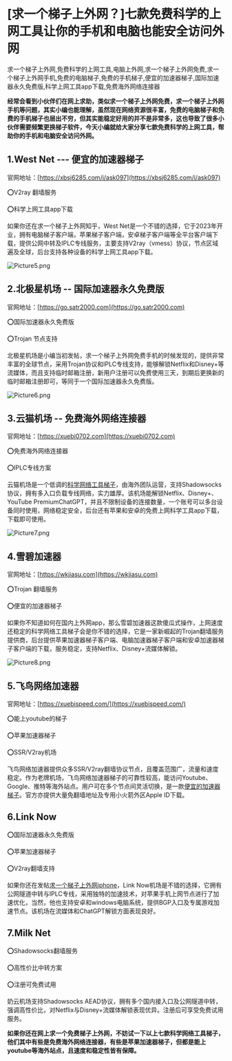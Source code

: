 # [求一个梯子上外网？]七款免费科学的上网工具让你的手机和电脑也能安全访问外网
求一个梯子上外网,免费科学的上网工具,电脑上外网,求一个梯子上外网免费,求一个梯子上外网手机,免费的电脑梯子,免费的手机梯子,便宜的加速器梯子,国际加速器永久免费版,科学上网工具app下载,免费海外网络连接器

**经常会看到小伙伴们在网上求助，类似求一个梯子上外网免费，求一个梯子上外网手机等问题，其实小编也能理解，虽然现在网络资源很丰富，免费的电脑梯子和免费的手机梯子也层出不穷，但其实能稳定好用的并不是非常多，这也导致了很多小伙伴需要频繁更换梯子软件，今天小编就给大家分享七款免费科学的上网工具，帮助你的手机和电脑安全访问外网。**

## 1.West Net --- 便宜的加速器梯子
官网地址：[https://xbsj6285.com/i/ask097](https://xbsj6285.com/i/ask097)

⭕V2ray 翻墙服务

⭕科学上网工具app下载

如果你还在求一个梯子上外网知乎，West Net是一个不错的选择，它于2023年开业，拥有电脑梯子客户端，苹果梯子客户端，安卓梯子客户端等全平台客户端下载，提供公网中转及IPLC专线服务，主要支持V2ray（vmess）协议，节点区域遍及全球，后台支持各种设备的科学上网工具app下载。

![Picture5.png](https://p.inari.site/usr/795/67455e5112ae0.png)
## 2.北极星机场 -- 国际加速器永久免费版
官网地址：[https://go.satr2000.com](https://go.satr2000.com)

⭕国际加速器永久免费版

⭕Trojan 节点支持

北极星机场是小编当初发帖，求一个梯子上外网免费手机的时候发现的，提供非常丰富的全球节点，采用Trojan协议和IPLC专线支持，能够解锁Netflix和Disney+等流媒体，而且支持临时邮箱注册，新用户注册可以免费使用三天，到期后更换新的临时邮箱注册即可，等同于一个国际加速器永久免费版。

![Picture6.png](https://p.inari.site/usr/795/67455e51124af.png)
## 3.云猫机场 -- 免费海外网络连接器
官网地址：[https://xuebi0702.com](https://xuebi0702.com)

⭕免费海外网络连接器

⭕IPLC专线方案

云猫机场是一个低调的[科学网络工具梯子](https://github.com/wallmama/best-vpn-china/issues/3)，由海外团队运营，支持Shadowsocks协议，拥有多入口负载专线网络，实力雄厚。该机场能解锁Netflix、Disney+、YouTube PremiumChatGPT，并且不限制设备的连接数量，一个账号可以多台设备同时使用，网络稳定安全，后台还有苹果和安卓的免费上网科学工具app下载，下载即可使用。

![Picture7.png](https://p.inari.site/usr/795/67455e51c136c.png)
## 4.雪碧加速器
官网地址：[https://wkjiasu.com](https://wkjiasu.com)

⭕Trojan 翻墙服务

⭕便宜的加速器梯子

如果你不知道如何在国内上外网app，那么雪碧加速器这款傻瓜式操作，上网速度还稳定的科学网络工具梯子会是你不错的选择，它是一家新崛起的Trojan翻墙服务提供商，后台提供苹果加速器梯子客户端、电脑加速器梯子客户端和安卓加速器梯子客户端的下载，服务稳定，支持Netflix、Disney+流媒体解锁。

![Picture8.png](https://p.inari.site/usr/795/67455e51f2df8.png)
## 5.飞鸟网络加速器
官网地址：[https://xuebispeed.com/](https://xuebispeed.com/)

⭕能上youtube的梯子

⭕苹果加速器梯子

⭕SSR/V2ray机场

飞鸟网络加速器提供众多SSR/V2ray翻墙协议节点，且覆盖范围广，流量和速度稳定。作为老牌机场，飞鸟网络加速器梯子的可靠性较高，能访问Youtube、Google、推特等海外站点。用户可在多个节点间灵活切换，是一款[便宜的加速器梯子](https://github.com/gelangtai/free)。官方亦提供大量免翻墙地址及专用小火箭外区Apple ID下载。


## 6.Link Now
⭕国际加速器永久免费版

⭕苹果加速器梯子

⭕V2ray翻墙支持

如果你还在发帖[求一个梯子上外网iphone](https://github.com/wallmama/best-vpn-china/issues/1)，Link Now机场是不错的选择，它拥有公网隧道中转与IPLC专线，采用独特的加速技术，对苹果手机上网节点进行了加速优化，当然，他也支持安卓和windows电脑系统，提供BGP入口及专属游戏加速节点。该机场在流媒体和ChatGPT解锁方面表现良好。


## 7.Milk Net
⭕Shadowsocks翻墙服务

⭕高性价比中转方案

⭕注册可免费试用

奶云机场支持Shadowsocks AEAD协议，拥有多个国内接入口及公网隧道中转，强调高性价比，对Netflix与Disney+流媒体解锁表现优异。注册后可享受免费试用服务。

**如果你还在网上求一个免费梯子上外网，不妨试一下以上七款科学网络工具梯子，他们其中有些是免费海外网络连接器，有些是苹果加速器梯子，但都是能上youtube等海外站点，且速度和稳定性皆有保障。**
